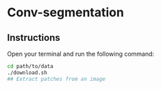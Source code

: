 # Conv-segmentation

## Instructions 
Open your terminal and run the following command: 
```bash
cd path/to/data
./download.sh 
## Extract patches from an image
     





